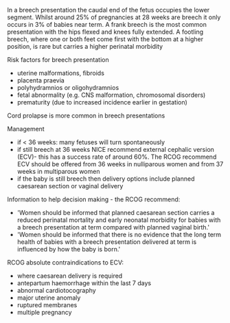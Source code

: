 In a breech presentation the caudal end of the fetus occupies the lower segment. Whilst around 25% of pregnancies at 28 weeks are breech it only occurs in 3% of babies near term. A frank breech is the most common presentation with the hips flexed and knees fully extended. A footling breech, where one or both feet come first with the bottom at a higher position, is rare but carries a higher perinatal morbidity  
  
Risk factors for breech presentation  
* uterine malformations, fibroids
* placenta praevia
* polyhydramnios or oligohydramnios
* fetal abnormality (e.g. CNS malformation, chromosomal disorders)
* prematurity (due to increased incidence earlier in gestation)

  
Cord prolapse is more common in breech presentations  
  
Management  
* if \< 36 weeks: many fetuses will turn spontaneously
* if still breech at 36 weeks NICE recommend external cephalic version (ECV)\- this has a success rate of around 60%. The RCOG recommend ECV should be offered from 36 weeks in nulliparous women and from 37 weeks in multiparous women
* if the baby is still breech then delivery options include planned caesarean section or vaginal delivery

  
Information to help decision making \- the RCOG recommend:  
* 'Women should be informed that planned caesarean section carries a reduced perinatal mortality and early neonatal morbidity for babies with a breech presentation at term compared with planned vaginal birth.'
* 'Women should be informed that there is no evidence that the long term health of babies with a breech presentation delivered at term is influenced by how the baby is born.'

  
RCOG absolute contraindications to ECV:  
* where caesarean delivery is required
* antepartum haemorrhage within the last 7 days
* abnormal cardiotocography
* major uterine anomaly
* ruptured membranes
* multiple pregnancy
